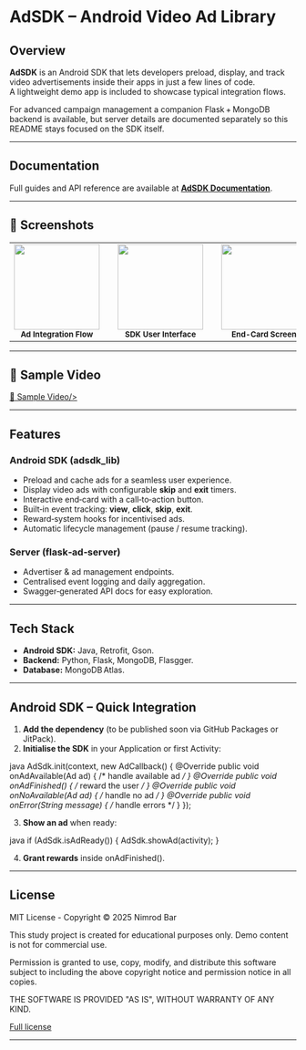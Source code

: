 # AdSDK – Android Video Ad Library

## Overview
**AdSDK** is an Android SDK that lets developers preload, display, and track video advertisements inside their apps in just a few lines of code.  
A lightweight demo app is included to showcase typical integration flows.

For advanced campaign management a companion Flask + MongoDB backend is available, but server details are documented separately so this README stays focused on the SDK itself.

---

## Documentation
Full guides and API reference are available at **[AdSDK Documentation](https://nimib2.github.io/Android-SDK-Ads/)**.

---

## 📸 Screenshots

<table>
  <tr>
    <td align="center">
      <img src="https://github.com/user-attachments/assets/4532ea8f-8649-4407-9acf-2eff2a21c572" width="150"/><br/>
      <sub><b>Ad&nbsp;Integration&nbsp;Flow</b></sub>
    </td>
    <td width="25"></td>  <!-- spacer -->
    <td align="center">
      <img src="https://github.com/user-attachments/assets/4f8bf291-5716-49d8-92ef-102c9d977545" width="150"/><br/>
      <sub><b>SDK&nbsp;User&nbsp;Interface</b></sub>
    </td>
    <td width="25"></td>  <!-- spacer -->
    <td align="center">
      <img src="https://github.com/user-attachments/assets/0cceb809-3828-4f93-8983-4f6e6eebfff9" width="150"/><br/>
      <sub><b>End-Card&nbsp;Screen</b></sub>
    </td>
  </tr>
</table>

---

## 🎥 Sample Video

[🎥 Sample Video/>](https://res.cloudinary.com/dyr4cxjrs/video/upload/v1745858282/AD-SDK_btcpu1.mp4)



---

## Features

### Android SDK (adsdk_lib)
- Preload and cache ads for a seamless user experience.
- Display video ads with configurable **skip** and **exit** timers.
- Interactive end‑card with a call‑to‑action button.
- Built‑in event tracking: **view**, **click**, **skip**, **exit**.
- Reward‑system hooks for incentivised ads.
- Automatic lifecycle management (pause / resume tracking).

### Server (flask‑ad‑server)
- Advertiser & ad management endpoints.
- Centralised event logging and daily aggregation.
- Swagger‑generated API docs for easy exploration.

---

## Tech Stack
- **Android SDK:** Java, Retrofit, Gson.
- **Backend:** Python, Flask, MongoDB, Flasgger.
- **Database:** MongoDB Atlas.

---

## Android SDK – Quick Integration

1. **Add the dependency** (to be published soon via GitHub Packages or JitPack).
2. **Initialise the SDK** in your Application or first Activity:

java
AdSdk.init(context, new AdCallback() {
    @Override
    public void onAdAvailable(Ad ad) { /* handle available ad */ }
    @Override
    public void onAdFinished() { /* reward the user */ }
    @Override
    public void onNoAvailable(Ad ad) { /* handle no ad */ }
    @Override
    public void onError(String message) { /* handle errors */ }
});


3. **Show an ad** when ready:

java
if (AdSdk.isAdReady()) {
    AdSdk.showAd(activity);
}


4. **Grant rewards** inside onAdFinished().

---

## License

MIT License - Copyright © 2025 Nimrod Bar

This study project is created for educational purposes only. Demo content is not for commercial use.

Permission is granted to use, copy, modify, and distribute this software subject to including the above copyright notice and permission notice in all copies.

THE SOFTWARE IS PROVIDED "AS IS", WITHOUT WARRANTY OF ANY KIND.

[Full license](https://opensource.org/licenses/MIT)

---
